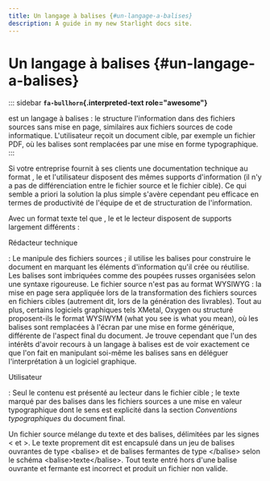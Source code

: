 ```yaml
---
title: Un langage à balises {#un-langage-a-balises}
description: A guide in my new Starlight docs site.
---
```

# Un langage à balises {#un-langage-a-balises}

::: sidebar
**`fa-bullhorn`{.interpreted-text role="awesome"}**

est un langage à balises : le structure l\'information dans des fichiers
sources sans mise en page, similaires aux fichiers sources de code
informatique. L\'utilisateur reçoit un document cible, par exemple un
fichier PDF, où les balises sont remplacées par une mise en forme
typographique.
:::

Si votre entreprise fournit à ses clients une documentation technique au
format , le et l\'utilisateur disposent des mêmes supports
d\'information (il n\'y a pas de différenciation entre le fichier source
et le fichier cible). Ce qui semble a priori la solution la plus simple
s\'avère cependant peu efficace en termes de productivité de l\'équipe
de et de structuration de l\'information.

Avec un format texte tel que , le et le lecteur disposent de supports
largement différents :

Rédacteur technique

:   Le manipule des fichiers sources ; il utilise les balises pour
    construire le document en marquant les éléments d\'information
    qu\'il crée ou réutilise. Les balises sont imbriquées comme des
    poupées russes organisées selon une syntaxe rigoureuse. Le fichier
    source n\'est pas au format WYSIWYG : la mise en page sera appliquée
    lors de la transformation des fichiers sources en fichiers cibles
    (autrement dit, lors de la génération des livrables). Tout au plus,
    certains logiciels graphiques tels XMetal, Oxygen ou structuré
    proposent-ils le format WYSIWYM (what you see is what you mean), où
    les balises sont remplacées à l\'écran par une mise en forme
    générique, différente de l\'aspect final du document. Je trouve
    cependant que l\'un des intérêts d\'avoir recours à un langage à
    balises est de voir exactement ce que l\'on fait en manipulant
    soi-même les balises sans en déléguer l\'interprétation à un
    logiciel graphique.

Utilisateur

:   Seul le contenu est présenté au lecteur dans le fichier cible ; le
    texte marqué par des balises dans les fichiers sources a une mise en
    valeur typographique dont le sens est explicité dans la section
    *Conventions typographiques* du document final.

Un fichier source mélange du texte et des balises, délimitées par les
signes \< et \>. Le texte proprement dit est encapsulé dans un jeu de
balises ouvrantes de type \<balise\> et de balises fermantes de type
\</balise\> selon le schéma \<balise\>texte\</balise\>. Tout texte entré
hors d\'une balise ouvrante et fermante est incorrect et produit un
fichier non valide.
